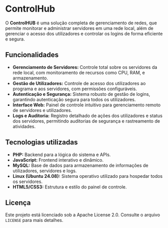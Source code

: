# ControlHub
  O **ControlHUB** é uma solução completa de gerenciamento de redes, que permite monitorar e administrar servidores em uma rede local, além de gerenciar o acesso dos utilizadores e controlar os logins de forma eficiente e segura.

## Funcionalidades
   - **Gerenciamento de Servidores:** Controle total sobre os servidores da rede local, com monitoramento de recursos como CPU, RAM, e armazenamento.
 - **Gestão de Utilizadores:** Controle de acesso dos utilizadores ao programa e aos servidores, com permissões configuráveis.
 - **Autenticação e Segurança:** Sistema robusto de gestão de logins, garantindo autenticação segura para todos os utilizadores.
 - **Interface Web:** Painel de controle intuitivo para gerenciamento remoto de servidores e utilizadores.
 - **Logs e Auditoria:** Registro detalhado de ações dos utilizadores e status dos servidores, permitindo auditorias de segurança e rastreamento de atividades.

## Tecnologias utilizadas
   - **PHP:** Backend para a lógica do sistema e APIs.
   - **JavaScript:** Frontend interativo e dinâmico.
   - **MySQL:** Base de dados para armazenamento de informações de utilizadores, servidores e logs.
   - **Linux (Ubuntu 24.08):** Sistema operativo utilizado para hospedar todos os servidores.
   - **HTML5/CSS3:** Estrutura e estilo do painel de controle.

## Licença
  Este projeto está licenciado sob a Apache License 2.0. Consulte o arquivo `LICENSE` para mais detalhes.
